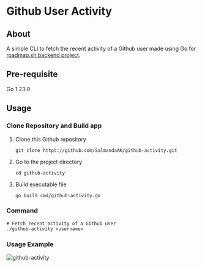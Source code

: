 # Github User Activity

## About
A simple CLI to fetch the recent activity of a Github user made using Go for [roadmap.sh backend project](https://roadmap.sh/projects/github-user-activity).

## Pre-requisite
Go 1.23.0

## Usage
### Clone Repository and Build app
1. Clone this Github repository
   ```
   git clone https://github.com/SalmandaAK/github-activity.git
   ```
2. Go to the project directory
   ```
   cd github-activity
   ```
3. Build executable file
   ```
   go build cmd/github-activity.go
   ```

### Command
```
# Fetch recent activity of a Github user
./github-activity <username>
```

### Usage Example
![github-activity](https://github.com/user-attachments/assets/3d1ffc48-a9f3-4a3d-8c89-21e61a8af2a9)
